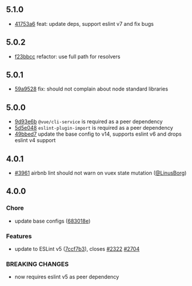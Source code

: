 ## 5.1.0

- [41753a6](https://github.com/vuejs/eslint-config-airbnb/commit/41753a6) feat: update deps, support eslint v7 and fix bugs 


## 5.0.2

- [f23bbcc](https://github.com/vuejs/eslint-config-airbnb/commit/f23bbcc) refactor: use full path for resolvers

## 5.0.1

- [59a9528](https://github.com/vuejs/eslint-config-airbnb/commit/59a9528) fix: should not complain about node standard libraries

## 5.0.0

- [9d93e6b](https://github.com/vuejs/eslint-config-airbnb/commit/9d93e6b) `@vue/cli-service` is required as a peer dependency
- [5d5e048](https://github.com/vuejs/eslint-config-airbnb/commit/5d5e048) `eslint-plugin-import` is required as a peer dependency
- [49bbed7](https://github.com/vuejs/eslint-config-airbnb/commit/49bbed7) update the base config to v14, supports eslint v6 and drops eslint v4 support

## 4.0.1

* [#3961](https://github.com/vuejs/vue-cli/pull/3961) airbnb lint should not warn on vuex state mutation ([@LinusBorg](https://github.com/LinusBorg))

## 4.0.0

### Chore

* update base configs ([683018e](https://github.com/vuejs/vue-cli/commit/683018e))

### Features

* update to ESLint v5 ([7ccf7b3](https://github.com/vuejs/vue-cli/commit/7ccf7b3)), closes [#2322](https://github.com/vuejs/vue-cli/issues/2322) [#2704](https://github.com/vuejs/vue-cli/issues/2704)

### BREAKING CHANGES

* now requires eslint v5 as peer dependency
